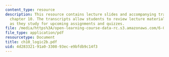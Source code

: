 ```yaml
---
content_type: resource
description: This resource contains lecture slides and accompanying transcripts for
  chapter 10. The transcripts allow students to review lecture material in detail
  as they study for upcoming assignments and quizzes.
file: /media/https%3A/open-learning-course-data-rc.s3.amazonaws.com/6-034-artificial-intelligence-spring-2005/4d28332191a0330893ece9bfdb9c14f3_ch10_logic2b.pdf
file_type: application/pdf
resourcetype: Document
title: ch10_logic2b.pdf
uid: 4d283321-91a0-3308-93ec-e9bfdb9c14f3
---
```

